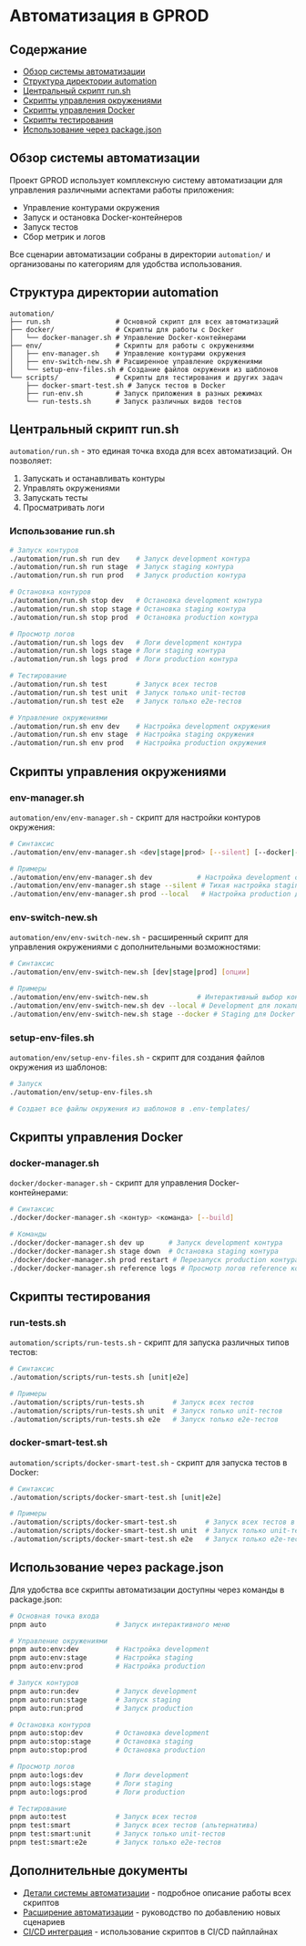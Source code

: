 # Автоматизация в GPROD

## Содержание

- [Обзор системы автоматизации](#обзор-системы-автоматизации)
- [Структура директории automation](#структура-директории-automation)
- [Центральный скрипт run.sh](#центральный-скрипт-runsh)
- [Скрипты управления окружениями](#скрипты-управления-окружениями)
- [Скрипты управления Docker](#скрипты-управления-docker)
- [Скрипты тестирования](#скрипты-тестирования)
- [Использование через package.json](#использование-через-packagejson)

## Обзор системы автоматизации

Проект GPROD использует комплексную систему автоматизации для управления различными аспектами работы приложения:

- Управление контурами окружения
- Запуск и остановка Docker-контейнеров
- Запуск тестов
- Сбор метрик и логов

Все сценарии автоматизации собраны в директории `automation/` и организованы по категориям для удобства использования.

## Структура директории automation

```
automation/
├── run.sh                # Основной скрипт для всех автоматизаций
├── docker/               # Скрипты для работы с Docker
│   └── docker-manager.sh # Управление Docker-контейнерами
├── env/                  # Скрипты для работы с окружениями
│   ├── env-manager.sh    # Управление контурами окружения
│   ├── env-switch-new.sh # Расширенное управление окружениями
│   └── setup-env-files.sh # Создание файлов окружения из шаблонов
└── scripts/              # Скрипты для тестирования и других задач
    ├── docker-smart-test.sh # Запуск тестов в Docker
    ├── run-env.sh        # Запуск приложения в разных режимах
    └── run-tests.sh      # Запуск различных видов тестов
```

## Центральный скрипт run.sh

`automation/run.sh` - это единая точка входа для всех автоматизаций. Он позволяет:

1. Запускать и останавливать контуры
2. Управлять окружениями
3. Запускать тесты
4. Просматривать логи

### Использование run.sh

```bash
# Запуск контуров
./automation/run.sh run dev    # Запуск development контура
./automation/run.sh run stage  # Запуск staging контура
./automation/run.sh run prod   # Запуск production контура

# Остановка контуров
./automation/run.sh stop dev   # Остановка development контура
./automation/run.sh stop stage # Остановка staging контура
./automation/run.sh stop prod  # Остановка production контура

# Просмотр логов
./automation/run.sh logs dev   # Логи development контура
./automation/run.sh logs stage # Логи staging контура
./automation/run.sh logs prod  # Логи production контура

# Тестирование
./automation/run.sh test       # Запуск всех тестов
./automation/run.sh test unit  # Запуск только unit-тестов
./automation/run.sh test e2e   # Запуск только e2e-тестов

# Управление окружениями
./automation/run.sh env dev    # Настройка development окружения
./automation/run.sh env stage  # Настройка staging окружения
./automation/run.sh env prod   # Настройка production окружения
```

## Скрипты управления окружениями

### env-manager.sh

`automation/env/env-manager.sh` - скрипт для настройки контуров окружения:

```bash
# Синтаксис
./automation/env/env-manager.sh <dev|stage|prod> [--silent] [--docker|--local]

# Примеры
./automation/env/env-manager.sh dev           # Настройка development с интерактивным запросом
./automation/env/env-manager.sh stage --silent # Тихая настройка staging
./automation/env/env-manager.sh prod --local   # Настройка production для локального запуска
```

### env-switch-new.sh

`automation/env/env-switch-new.sh` - расширенный скрипт для управления окружениями с дополнительными возможностями:

```bash
# Синтаксис
./automation/env/env-switch-new.sh [dev|stage|prod] [опции]

# Примеры
./automation/env/env-switch-new.sh            # Интерактивный выбор контура
./automation/env/env-switch-new.sh dev --local # Development для локального запуска
./automation/env/env-switch-new.sh stage --docker # Staging для Docker
```

### setup-env-files.sh

`automation/env/setup-env-files.sh` - скрипт для создания файлов окружения из шаблонов:

```bash
# Запуск
./automation/env/setup-env-files.sh

# Создает все файлы окружения из шаблонов в .env-templates/
```

## Скрипты управления Docker

### docker-manager.sh

`docker/docker-manager.sh` - скрипт для управления Docker-контейнерами:

```bash
# Синтаксис
./docker/docker-manager.sh <контур> <команда> [--build]

# Команды
./docker/docker-manager.sh dev up      # Запуск development контура
./docker/docker-manager.sh stage down  # Остановка staging контура
./docker/docker-manager.sh prod restart # Перезапуск production контура
./docker/docker-manager.sh reference logs # Просмотр логов reference контура
```

## Скрипты тестирования

### run-tests.sh

`automation/scripts/run-tests.sh` - скрипт для запуска различных типов тестов:

```bash
# Синтаксис
./automation/scripts/run-tests.sh [unit|e2e]

# Примеры
./automation/scripts/run-tests.sh       # Запуск всех тестов
./automation/scripts/run-tests.sh unit  # Запуск только unit-тестов
./automation/scripts/run-tests.sh e2e   # Запуск только e2e-тестов
```

### docker-smart-test.sh

`automation/scripts/docker-smart-test.sh` - скрипт для запуска тестов в Docker:

```bash
# Синтаксис
./automation/scripts/docker-smart-test.sh [unit|e2e]

# Примеры
./automation/scripts/docker-smart-test.sh       # Запуск всех тестов в Docker
./automation/scripts/docker-smart-test.sh unit  # Запуск только unit-тестов в Docker
./automation/scripts/docker-smart-test.sh e2e   # Запуск только e2e-тестов в Docker
```

## Использование через package.json

Для удобства все скрипты автоматизации доступны через команды в package.json:

```bash
# Основная точка входа
pnpm auto                 # Запуск интерактивного меню

# Управление окружениями
pnpm auto:env:dev         # Настройка development
pnpm auto:env:stage       # Настройка staging
pnpm auto:env:prod        # Настройка production

# Запуск контуров
pnpm auto:run:dev         # Запуск development
pnpm auto:run:stage       # Запуск staging
pnpm auto:run:prod        # Запуск production

# Остановка контуров
pnpm auto:stop:dev        # Остановка development
pnpm auto:stop:stage      # Остановка staging
pnpm auto:stop:prod       # Остановка production

# Просмотр логов
pnpm auto:logs:dev        # Логи development
pnpm auto:logs:stage      # Логи staging
pnpm auto:logs:prod       # Логи production

# Тестирование
pnpm auto:test            # Запуск всех тестов
pnpm test:smart           # Запуск всех тестов (альтернатива)
pnpm test:smart:unit      # Запуск только unit-тестов
pnpm test:smart:e2e       # Запуск только e2e-тестов
```

## Дополнительные документы

- [Детали системы автоматизации](automation-details.md) - подробное описание работы всех скриптов
- [Расширение автоматизации](automation-extension.md) - руководство по добавлению новых сценариев
- [CI/CD интеграция](automation-cicd.md) - использование скриптов в CI/CD пайплайнах 